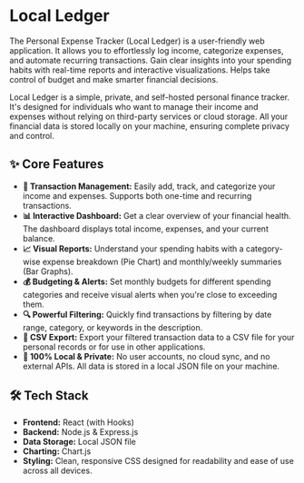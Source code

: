 # Local Ledger
The Personal Expense Tracker (Local Ledger) is a user-friendly web application. It allows you to effortlessly log income, categorize expenses, and automate recurring transactions. Gain clear insights into your spending habits with real-time reports and interactive visualizations. Helps take control of budget and make smarter financial decisions.

Local Ledger is a simple, private, and self-hosted personal finance tracker. It's designed for individuals who want to manage their income and expenses without relying on third-party services or cloud storage. All your financial data is stored locally on your machine, ensuring complete privacy and control.

## ✨ Core Features
-   **📝 Transaction Management:** Easily add, track, and categorize your income and expenses. Supports both one-time and recurring transactions.
-   **📊 Interactive Dashboard:** Get a clear overview of your financial health. The dashboard displays total income, expenses, and your current balance.
-   **📈 Visual Reports:** Understand your spending habits with a category-wise expense breakdown (Pie Chart) and monthly/weekly summaries (Bar Graphs).
-   **💰 Budgeting & Alerts:** Set monthly budgets for different spending categories and receive visual alerts when you're close to exceeding them.
-   **🔍 Powerful Filtering:** Quickly find transactions by filtering by date range, category, or keywords in the description.
-   **📄 CSV Export:** Export your filtered transaction data to a CSV file for your personal records or for use in other applications.
-   **🔐 100% Local & Private:** No user accounts, no cloud sync, and no external APIs. All data is stored in a local JSON file on your machine.

## 🛠️ Tech Stack
-   **Frontend:** React (with Hooks)
-   **Backend:** Node.js & Express.js
-   **Data Storage:** Local JSON file
-   **Charting:** Chart.js
-   **Styling:** Clean, responsive CSS designed for readability and ease of use across all devices.

